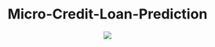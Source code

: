 <center><h1><b>Micro-Credit-Loan-Prediction</b></h1>

<img  src='https://miro.medium.com/max/527/1*glrB0KgjOcTiKUEx7T8tcA.png'></img></center>

